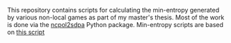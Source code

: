 This repository contains scripts for calculating the min-entropy generated by various non-local games as part of my master's thesis.
Most of the work is done via the [ncpol2sdpa](https://github.com/peterjbrown519/ncpol2sdpa) Python package.
Min-entropy scripts are based on [this script](https://github.com/peterjbrown519/im_divergences/blob/master/h2_global_chsh_example.py.)